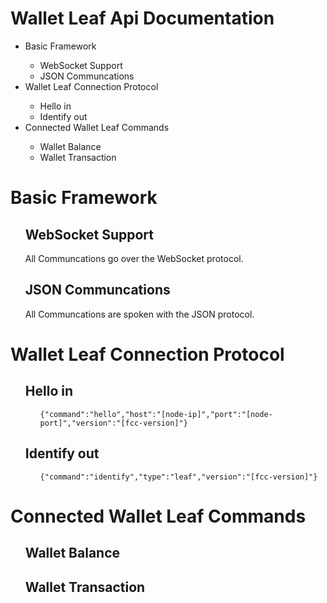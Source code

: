 # Wallet Leaf Api Documentation

<ul>
  <li>Basic Framework</li>
  <ul>
    <li>WebSocket Support</li>
    <li>JSON Communcations</li>
  </ul>
  <li>Wallet Leaf Connection Protocol</li>
  <ul>
    <li>Hello in</li>
    <li>Identify out</li>
  </ul>
  <li>Connected Wallet Leaf Commands</li>
  <ul>
    <li>Wallet Balance</li>
    <li>Wallet Transaction</li>
  </ul>
</ul>

<h1>Basic Framework</h1>
<ul>
  <h2>WebSocket Support</h2>
  <p>All Communcations go over the WebSocket protocol.</p>
  <h2>JSON Communcations</h2>
  <p>All Communcations are spoken with the JSON protocol.</p>
</ul>


<h1>Wallet Leaf Connection Protocol</h1>
<ul>
  <h2>Hello in</h2>
  <ul>
    <p><code>{"command":"hello","host":"[node-ip]","port":"[node-port]","version":"[fcc-version]"}</code></p>
  </ul>
  <h2>Identify out</h2>
  <ul>
    <p><code>{"command":"identify","type":"leaf","version":"[fcc-version]"}</code></p>
  </ul>
</ul>

<h1>Connected Wallet Leaf Commands</h1>
<ul>
  <h2>Wallet Balance</h2>
  <h2>Wallet Transaction</h2>
</ul>
